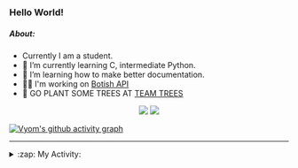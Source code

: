 ### Hello World!

##### About:
- Currently I am a student.
- 🌱 I’m currently learning C, intermediate Python.
- 🌱 I’m learning how to make better documentation.
- 👨‍💻 I'm working on [Botish API](https://github.com/Vyvy-vi/api)
- 🌱 GO PLANT SOME TREES AT [TEAM TREES](https://teamtrees.org/)

<p align="center">
  <a href="https://twitter.com/Vyvy_viM"><img target="_blank" src="https://img.shields.io/badge/twitter%20@Vyvy_viM-0D95E8?style=for-the-badge&logo=twitter&logoColor=white"/></a> 
  <a href="https://vyvy-vi.github.io/portfolio"><img target="_blank" src="https://img.shields.io/badge/-I_love_open_source-green?style=for-the-badge&logo=github&logoColor=black"/></a> 
</p>

[![Vyom's github activity graph](https://activity-graph.herokuapp.com/graph?username=Vyvy-vi)](https://github.com/ashutosh00710/github-readme-activity-graph)

---
<details>
  <summary>:zap: My Activity:</summary>
  
<!--START_SECTION:waka-->
![Code Time](http://img.shields.io/badge/Code%20Time-599%20hrs%2050%20mins-blue)

**I'm a Night 🦉** 

```text
🌞 Morning    43 commits     ██░░░░░░░░░░░░░░░░░░░░░░░   7.99% 
🌆 Daytime    138 commits    ██████░░░░░░░░░░░░░░░░░░░   25.65% 
🌃 Evening    165 commits    ███████░░░░░░░░░░░░░░░░░░   30.67% 
🌙 Night      192 commits    █████████░░░░░░░░░░░░░░░░   35.69%

```
📅 **I'm Most Productive on Sunday** 

```text
Monday       52 commits     ██░░░░░░░░░░░░░░░░░░░░░░░   9.67% 
Tuesday      98 commits     ████░░░░░░░░░░░░░░░░░░░░░   18.22% 
Wednesday    78 commits     ███░░░░░░░░░░░░░░░░░░░░░░   14.5% 
Thursday     68 commits     ███░░░░░░░░░░░░░░░░░░░░░░   12.64% 
Friday       51 commits     ██░░░░░░░░░░░░░░░░░░░░░░░   9.48% 
Saturday     60 commits     ██░░░░░░░░░░░░░░░░░░░░░░░   11.15% 
Sunday       131 commits    ██████░░░░░░░░░░░░░░░░░░░   24.35%

```


📊 **This Week I Spent My Time On** 

```text
🔥 Editors: 
Vim                      13 hrs 4 mins       ███████████████░░░░░░░░░░   61.09% 
Unknown Editor           5 hrs 30 mins       ██████░░░░░░░░░░░░░░░░░░░   25.71% 
VS Code                  2 hrs 49 mins       ███░░░░░░░░░░░░░░░░░░░░░░   13.19%

🐱‍💻 Projects: 
praise_backend_js        9 hrs 57 mins       ███████████░░░░░░░░░░░░░░   46.56% 
Unknown Project          5 hrs 58 mins       ███████░░░░░░░░░░░░░░░░░░   27.95% 
Address-book-gui         2 hrs 2 mins        ██░░░░░░░░░░░░░░░░░░░░░░░   9.58% 
CSF102                   1 hr 18 mins        █░░░░░░░░░░░░░░░░░░░░░░░░   6.13% 
CSF                      1 hr 17 mins        █░░░░░░░░░░░░░░░░░░░░░░░░   6.05%

```


 Last Updated on 23/01/2022 02:25:17 UTC
<!--END_SECTION:waka-->
</details>
